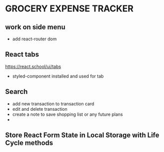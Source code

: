 # GROCERY EXPENSE TRACKER

## work on side menu

- add react-router dom

## React tabs

https://react.school/ui/tabs

- styled-component installed and used for tab

## Search

- add new transaction to transaction card
- edit and delete transaction
- create a note to save shopping list or any future plans
-

## Store React Form State in Local Storage with Life Cycle methods
